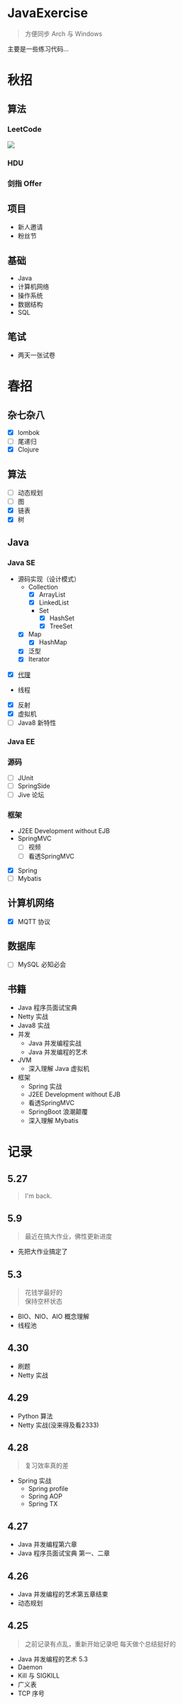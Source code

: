 
# JavaExercise
> 方便同步 Arch 与 Windows 

主要是一些练习代码...
# 秋招
## 算法
### LeetCode
![](https://yiyun-1253940215.cos.ap-shanghai.myqcloud.com/20190217201846.png)

### HDU
### 剑指 Offer
## 项目
- 新人邀请
- 粉丝节
## 基础
- Java
- 计算机网络
- 操作系统
- 数据结构
- SQL

## 笔试
- 两天一张试卷




# 春招  
## 杂七杂八
- [x] lombok
- [ ] 尾递归
- [x] Clojure

## 算法
- [ ] 动态规划
- [ ] 图
- [x] 链表
- [X] 树

## Java
### Java SE
- 源码实现（设计模式）  
    - Collection
        - [x] ArrayList
        - [x] LinkedList
        - Set
            - [x] HashSet
            - [x] TreeSet
    - [x] Map
        - [x] HashMap
    - [x] 泛型
    - [x] Iterator
- [x] [代理](https://www.jianshu.com/p/992dfcecff34)
- 线程
- [x] 反射
- [x] 虚拟机
- [ ] Java8 新特性

### Java EE

### 源码
- [ ] JUnit
- [ ] SpringSide
- [ ] Jive 论坛

### 框架
- J2EE Development without EJB
- SpringMVC
    - [ ] 视频
    - [ ] 看透SpringMVC  
- [x] Spring
- [ ] Mybatis

## 计算机网络
- [x] MQTT 协议

## 数据库
- [ ] MySQL 必知必会

## 书籍

- Java 程序员面试宝典
- Netty 实战
- Java8 实战
- 并发
    - Java 并发编程实战
    - Java 并发编程的艺术
- JVM
    - 深入理解 Java 虚拟机
- 框架
    - Spring 实战
    - J2EE Development without EJB
    - 看透SpringMVC
    - SpringBoot 浪潮颠覆
    - 深入理解 Mybatis

# 记录

## 5.27
> I'm back.

## 5.9
> 最近在搞大作业，佛性更新进度

- 先把大作业搞定了

## 5.3
> 花钱学最好的  
> 保持空杯状态
- BIO、NIO、AIO 概念理解
- 线程池

## 4.30
- 刷题
- Netty 实战

## 4.29
- Python 算法
- Netty 实战(没来得及看2333)

## 4.28
> 复习效率真的差
- Spring 实战
    - Spring profile
    - Spring AOP
    - Spring TX
    
## 4.27
- Java 并发编程第六章
- Java 程序员面试宝典 第一、二章

## 4.26

- Java 并发编程的艺术第五章结束
- 动态规划


## 4.25
> 之前记录有点乱，重新开始记录吧
> 每天做个总结挺好的

- Java 并发编程的艺术 5.3
- Daemon
- Kill 与 SIGKILL
- 广义表
- TCP 序号



<!--
## 2.12
- [x] ArrayList 实现

## 2.13
- [x] LinkedList 实现
- [x] lombok 原理

## 2.14
今日没空~~去过情人节了~~去喝喜酒了

## 2.15
- [x] BBR
- [x] Vector
- [x] HashMap
- [x] Clojure(map 练习)

## 2.16
无

## 2.17
- [X] TreeMap
- [x] Set
- [x] Iterator
- [x] Clojure(遍历)

## 2.18
> 进入多线程

- [ ] 漫谈机组
- [x] Clojure(条件分支)
- [x] 多线程实践1

## 2.19
- [x] 多线程实践2
- [ ] 进程与线程

## 2.20
- [x] 多线程实践3

## 2.21
- [x] 漫谈机组

## 2.22
- [x] 多线程实践4
- [x] 进程与线程
- [x] 算法图解

## 2.23

> 要尽快完成 剑指 Offer 的阅读，看完面经以及 CS-Notes
> 考虑一天一个设计模式以及研读 Java 并发实战

- [x] 处理锚点

## 2.24 
- 看《剑指 Offer》

## 2.25
> 解决背包问题
- md 什么都没干

## 2.26
> 背包九讲

## 2.27
- [ ] 剑指 Offer 进行中

## 2.28
> 全面备战，诸事勿扰

- [ ] CS-Notes
- [ ] 并发实战
- 刷题
    - [x] 剑指 Offer
    - [x] LeetCode
- [x] 一天一个设计模式 命令模式

## 3.1
> 磨了一天亚克力板

- [ ] CS-Notes
- [ ] 并发实战
- 刷题
    - [ ] 剑指 Offer
    - [ ] LeetCode
- [x] 适配器模式

## 3.2

- [ ] CS-Notes
- [ ] 并发实战
- 刷题
    - [ ] 剑指 Offer
    - [ ] LeetCode
- [x] 外观模式
- [X] Clojure 递归

## 3.3

- [x] 模板模式

## 3.7
> 受不可抗力因素影响，罢工了三天，内心很是愧疚

## 3.8
- [x] 迭代器模式

## 3.11
- [x] 组合模式
- [x] 泛型的细节以及继承等

## 3.12
- [x] asList
- [x] 状态模式

## 3.13
> 前几天没有更新是去准备挑战杯了，以为忙过了就安全了。然而今天又想忽悠我去干活，金三银四啊，说实话，一天没复习跟别人拉开的差距就是好几百

- [x] 代理模式
- [x] 动态代理


## 3.13

- [x] 复合模式/介绍 MVC

## 3.16
- [x] 完成设计模式的阅读

## 3.17
- [x] Java8 实战 chap.1&2
- [ ] JVM
- [ ] Spring
- [ ] leetcode

## 3.18
> 看书来不太急了，直接看面经算了

- [x] LRU 算法实现
- [x] 完成了剑指 Offer
- [x] http/tcp/ip

## 3.19
- [x] LCA
- [x] 进程复习

## 3.20
满课+面试了一家大公司

## 3.22
- [x] 重整 Spring 模块
- [x] 了解 Linux IO 复用
- [ ] 内存模型以及高并发

## 3.23
- [x] 刷题
- [x] 内存模型 JMM

## 3.24
- [X] Junit Test
- [x] JVM 
- [ ] CSNotes/Linux 

## 3.25
- [ ] JVM 
- [ ] 并发
- [ ] CSNotes/Linux 

## 3.26
- [x] JVM
- [X] CSNotes/Linux 

## 3.27
- [X] JVM 
- [X] 并发

## 3.28
- [X] clone 

## 3.29
- [X] JVM 

## 3.30
- [X] Spring
- [x] JMM 

## 3.31
- [x] Java 并发
- [x] 动态规划

## 4.1
- [ ] 动态规划
- [x] 并发编程实战第三章

## 4.2
- [x] 动态规划
- [x] 并发编程实战第四章

## 4.3
> 摸鱼了一天

- [ ] 动态规划
- [ ] 并发编程实战第五章


## 4.4
- [ ] 动态规划
- [x] 并发编程实战第五章 50%

## 4.5
- [ ] 动态规划
- [ ] 死磕并发 

## 4.7
- [x] 分派
- [x] 死磕并发 

## 4.10
- [ ] 并发编程艺术第四章

## 4.12
- [x] 并发编程艺术第四章
-->